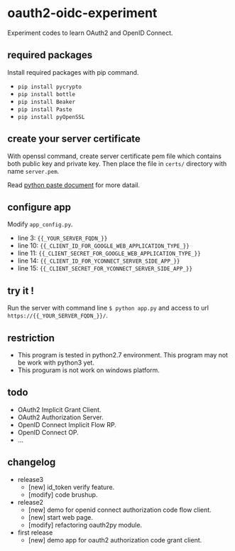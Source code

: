 oauth2-oidc-experiment
======================

Experiment codes to learn OAuth2 and OpenID Connect.


## required packages

Install required packages with pip command.

  * `pip install pycrypto`
  * `pip install bottle`
  * `pip install Beaker`
  * `pip install Paste`
  * `pip install pyOpenSSL`

## create your server certificate

With openssl command, create server certificate pem file which contains
both public key and private key. Then place the file in `certs/` directory
with name `server.pem`.

Read [python paste document](http://pythonpaste.org/modules/httpserver.html)
for more datail.


## configure app

Modify `app_config.py`.

  * line 3: `{{_YOUR_SERVER_FQDN_}}`
  * line 10: `{{_CLIENT_ID_FOR_GOOGLE_WEB_APPLICATION_TYPE_}}`
  * line 11: `{{_CLIENT_SECRET_FOR_GOOGLE_WEB_APPLICATION_TYPE_}}`
  * line 14: `{{_CLIENT_ID_FOR_YCONNECT_SERVER_SIDE_APP_}}`
  * line 15: `{{_CLIENT_SECRET_FOR_YCONNECT_SERVER_SIDE_APP_}}`

## try it !

Run the server with command line `$ python app.py` and access to url
`https://{{_YOUR_SERVER_FQDN_}}/`.

## restriction

  * This program is tested in python2.7 environment. 
    This program may not be work with python3 yet.
  * This proguram is not work on windows platform.

## todo

  * OAuth2 Implicit Grant Client.
  * OAuth2 Authorization Server.
  * OpenID Connect Implicit Flow RP.
  * OpenID Connect OP.
  * ...

## changelog

  * release3
    * [new] id_token verify feature.
    * [modify] code brushup.
  * release2
    * [new] demo for openid connect authorization code flow client.
    * [new] start web page.
    * [modify] refactoring oauth2py module.
  * first release
    * [new] demo app for oauth2 authorization code grant client.
